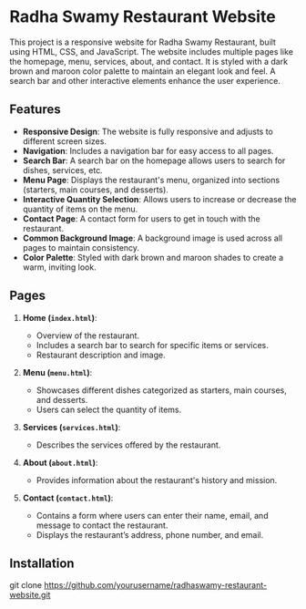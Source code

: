 # Radha Swamy Restaurant Website

This project is a responsive website for Radha Swamy Restaurant, built using HTML, CSS, and JavaScript. The website includes multiple pages like the homepage, menu, services, about, and contact. It is styled with a dark brown and maroon color palette to maintain an elegant look and feel. A search bar and other interactive elements enhance the user experience.

## Features

- **Responsive Design**: The website is fully responsive and adjusts to different screen sizes.
- **Navigation**: Includes a navigation bar for easy access to all pages.
- **Search Bar**: A search bar on the homepage allows users to search for dishes, services, etc.
- **Menu Page**: Displays the restaurant's menu, organized into sections (starters, main courses, and desserts).
- **Interactive Quantity Selection**: Allows users to increase or decrease the quantity of items on the menu.
- **Contact Page**: A contact form for users to get in touch with the restaurant.
- **Common Background Image**: A background image is used across all pages to maintain consistency.
- **Color Palette**: Styled with dark brown and maroon shades to create a warm, inviting look.

## Pages

1. **Home (`index.html`)**:
   - Overview of the restaurant.
   - Includes a search bar to search for specific items or services.
   - Restaurant description and image.
  
2. **Menu (`menu.html`)**:
   - Showcases different dishes categorized as starters, main courses, and desserts.
   - Users can select the quantity of items.
  
3. **Services (`services.html`)**:
   - Describes the services offered by the restaurant.
  
4. **About (`about.html`)**:
   - Provides information about the restaurant's history and mission.
  
5. **Contact (`contact.html`)**:
   - Contains a form where users can enter their name, email, and message to contact the restaurant.
   - Displays the restaurant’s address, phone number, and email.

## Installation
git clone https://github.com/yourusername/radhaswamy-restaurant-website.git
